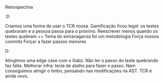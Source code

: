 Retrospectiva

:D

Criamos uma forma de usar o TCR nossa.
Gamificação ficou legal: os testes quebraram e a pessoa passa para o próximo.
Reescrever menos quando os testes quebram
++ Tema do extravaganza foi um metodologia
Força nossos commits
Forçar a fazer passos menores

D:

Atingimos uma edge case com o Gabz.
Não ter o passo do teste quebrando faz falta.
Melhorar infra: tecla de atalho para fazer o passo.
Nem conseguimos atingir o limbo, pensando nas modificações na AST.
TCR é ainda novo.
